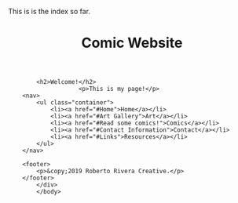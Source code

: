 This is is the index so far.
<!DOCTYPE html>
<html>
<head>
	<meta charset="UTF-8">
	<meta name="viewport" content="width=device-width, initial-scale=1">
	<title>Comic Website</title>
	<link href='https://fonts.googleapis.com/css?family=Varela+Round' rel='stylesheet' type='text/css'>
	<link href="css/reset.css" rel="stylesheet" type="text/css">
	<link rel="stylesheet" href="page.css">
	<link rel="stylesheet" href="styles.css">
</head>
	<body>
		<header>
			<h1>Comic Website</h1>
		</header>
	
            <h2>Welcome!</h2>
						<p>This is my page!</p>
		<nav>
			<ul class="container">
				<li><a href="#Home">Home</a></li>
				<li><a href="#Art Gallery">Art</a></li>
				<li><a href="#Read some comics!">Comics</a></li>
				<li><a href="#Contact Information">Contact</a></li>
				<li><a href="#Links">Resources</a></li>
			</ul>
		</nav>

		<footer>
			<p>&copy;2019 Roberto Rivera Creative.</p>
		</footer>
			</div>
			</body>
</html>			
